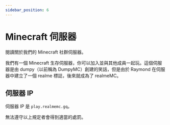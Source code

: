 ```yaml
---
sidebar_position: 6
---
```


# Minecraft 伺服器

閱讀關於我們的 Minecraft 社群伺服器。

我們有一個 Minecraft 生存伺服器，你可以加入並與其他成員一起玩。這個伺服器是由 dumpy（以前稱為 DumpyMC）創建的笑話，但是由於 Raymond 在伺服器中建立了一個 realme 標誌，後來就成為了 realmeMC。

## 伺服器 IP

伺服器 IP 是 `play.realmemc.gq`。

無法遵守以上規定者會得到適當的處罰。